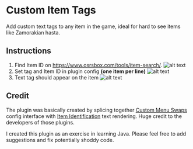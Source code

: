 # Custom Item Tags
Add custom text tags to any item in the game, ideal for hard to see items like Zamorakian hasta.

## Instructions
1. Find Item ID on https://www.osrsbox.com/tools/item-search/.
   ![alt text](https://i.imgur.com/cCtmEf1.png "OSRS Box")
2. Set tag and Item ID in plugin config **(one item per line)**
   ![alt text](https://imgur.com/eShbcDx.png "Config")
3. Text tag should appear on the item
   ![alt text](https://i.imgur.com/hORNBAW.png "Inventory")

## Credit
The plugin was basically created by splicing together 
[Custom Menu Swaps](https://github.com/geheur/More-menu-entry-swaps/tree/master/src/main/java/com/hotkeyablemenuswaps) 
config interface with [Item Identification](https://github.com/runelite/runelite/tree/master/runelite-client/src/main/java/net/runelite/client/plugins/itemidentification) 
text rendering. Huge credit to the developers of those plugins.

I created this plugin as an exercise in learning Java. Please feel free to add suggestions and fix potentially shoddy code.

